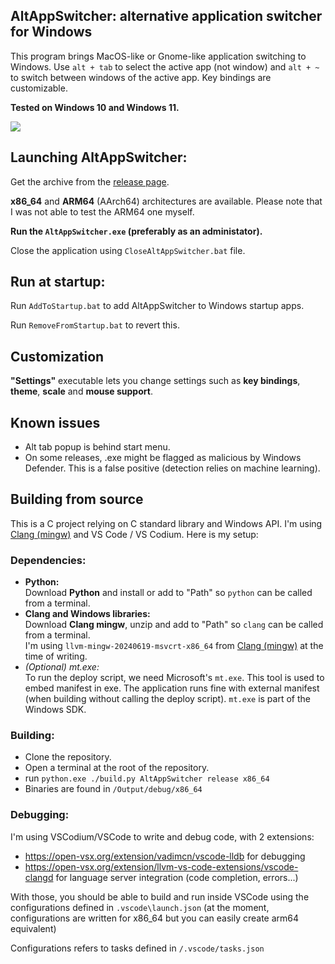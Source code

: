 ## AltAppSwitcher: alternative application switcher for Windows

This program brings MacOS-like or Gnome-like application switching to Windows. Use `alt + tab` to select the active app (not window) and `alt + ~` to switch between windows of the active app. Key bindings are customizable.

**Tested on Windows 10 and Windows 11.**

![](./Assets/ScreenshotWin11.png)

## Launching AltAppSwitcher:
Get the archive from the [release page](https://github.com/hdlx/AltAppSwitcher/releases/).

**x86_64** and **ARM64** (AArch64) architectures are available. Please note that I was not able to test the ARM64 one myself.

**Run the `AltAppSwitcher.exe` (preferably as an administator).**

Close the application using `CloseAltAppSwitcher.bat` file.

## Run at startup:
Run `AddToStartup.bat` to add AltAppSwitcher to Windows startup apps.

Run `RemoveFromStartup.bat` to revert this.

## Customization
**"Settings"** executable lets you change settings such as **key bindings**, **theme**, **scale** and **mouse support**.

## Known issues
- Alt tab popup is behind start menu.
- On some releases, .exe might be flagged as malicious by Windows Defender. This is a false positive (detection relies on machine learning).

## Building from source
This is a C project relying on C standard library and Windows API. I'm using [Clang (mingw)](https://github.com/mstorsjo/llvm-mingw) and VS Code / VS Codium.
Here is my setup:
### Dependencies:
- **Python:**\
Download **Python** and install or add to "Path" so `python` can be called from a terminal.
- **Clang and Windows libraries:**\
Download **Clang mingw**, unzip and add to "Path" so `clang` can be called from a terminal.\
I'm using `llvm-mingw-20240619-msvcrt-x86_64` from [Clang (mingw)](https://github.com/mstorsjo/llvm-mingw) at the time of writing.
- *(Optional) mt.exe:*\
To run the deploy script, we need Microsoft's `mt.exe`. This tool is used to embed manifest in exe. The application runs fine with external manifest (when building without calling the deploy script). `mt.exe` is part of the Windows SDK.
### Building:
- Clone the repository.
- Open a terminal at the root of the repository.
- run `python.exe ./build.py AltAppSwitcher release x86_64`
- Binaries are found in `/Output/debug/x86_64`
### Debugging:
I'm using VSCodium/VSCode to write and debug code, with 2 extensions:
- https://open-vsx.org/extension/vadimcn/vscode-lldb for debugging
- https://open-vsx.org/extension/llvm-vs-code-extensions/vscode-clangd for language server integration (code completion, errors...)
  
With those, you should be able to build and run inside VSCode using the configurations defined in `.vscode\launch.json` (at the moment, configurations are written for x86_64 but you can easily create arm64 equivalent)

Configurations refers to tasks defined in `/.vscode/tasks.json`
